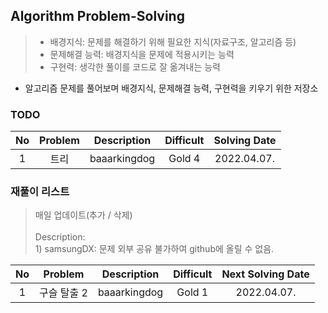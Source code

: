 ## Algorithm Problem-Solving
>- 배경지식: 문제를 해결하기 위해 필요한 지식(자료구조, 알고리즘 등)
>- 문제해결 능력: 배경지식을 문제에 적용시키는 능력
>- 구현력: 생각한 풀이를 코드로 잘 옮겨내는 능력

- 알고리즘 문제를 풀어보며 배경지식, 문제해결 능력, 구현력을 키우기 위한 저장소

### TODO
| No | Problem | Description | Difficult | Solving Date |
|:------:|:---------:|:---------:|:-----------:|:-----------:|
| 1 | 트리 | baaarkingdog | Gold 4 | 2022.04.07. |

### 재풀이 리스트
>매일 업데이트(추가 / 삭제)
><br>
><br>Description: 
> <br>1) samsungDX: 문제 외부 공유 불가하여 github에 올릴 수 없음.

| No | Problem | Description | Difficult | Next Solving Date |
|:------:|:---------:|:---------:|:-----------:|:-----------:|
| 1 | 구슬 탈출 2 | baaarkingdog | Gold 1 | 2022.04.07. |
